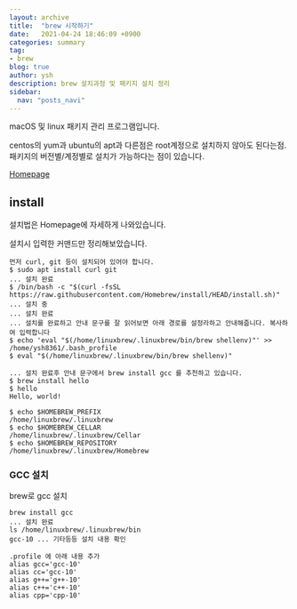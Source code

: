 ```yaml
---
layout: archive
title:  "brew 시작하기"
date:   2021-04-24 18:46:09 +0900
categories: summary
tag:
- brew
blog: true
author: ysh
description: brew 설치과정 및 패키지 설치 정리
sidebar:
  nav: "posts_navi"
---
```

macOS 및 linux 패키지 관리 프로그램입니다.   

centos의 yum과 ubuntu의 apt과 다른점은 root계정으로 설치하지 않아도 된다는점.  패키지의 버전별/계정별로 설치가 가능하다는 점이 있습니다.



[Homepage](https://brew.sh/index_ko)



## install

설치법은 Homepage에 자세하게 나와있습니다.

설치시 입력한 커맨드만 정리해보았습니다. 



```
먼저 curl, git 등이 설치되어 있어야 합니다. 
$ sudo apt install curl git
... 설치 완료
$ /bin/bash -c "$(curl -fsSL https://raw.githubusercontent.com/Homebrew/install/HEAD/install.sh)"
... 설치 중
... 설치 완료
... 설치를 완료하고 안내 문구를 잘 읽어보면 아래 경로를 설정라하고 안내해줍니다. 복사하여 입력합니다
$ echo 'eval "$(/home/linuxbrew/.linuxbrew/bin/brew shellenv)"' >> /home/ysh8361/.bash_profile
$ eval "$(/home/linuxbrew/.linuxbrew/bin/brew shellenv)"

... 설치 완료후 안내 문구에서 brew install gcc 를 추천하고 있습니다.
$ brew install hello
$ hello
Hello, world!

$ echo $HOMEBREW_PREFIX
/home/linuxbrew/.linuxbrew
$ echo $HOMEBREW_CELLAR
/home/linuxbrew/.linuxbrew/Cellar
$ echo $HOMEBREW_REPOSITORY
/home/linuxbrew/.linuxbrew/Homebrew
```

### GCC 설치

brew로 gcc 설치

```
brew install gcc
... 설치 완료
ls /home/linuxbrew/.linuxbrew/bin
gcc-10 ... 기타등등 설치 내용 확인

.profile 에 아래 내용 추가
alias gcc='gcc-10'
alias cc='gcc-10'
alias g++='g++-10'
alias c++='c++-10'
alias cpp='cpp-10'
```



### 



```

```



